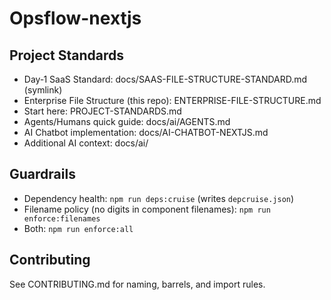 # Opsflow-nextjs

## Project Standards
- Day‑1 SaaS Standard: docs/SAAS-FILE-STRUCTURE-STANDARD.md (symlink)
- Enterprise File Structure (this repo): ENTERPRISE-FILE-STRUCTURE.md
 - Start here: PROJECT-STANDARDS.md
 - Agents/Humans quick guide: docs/ai/AGENTS.md
 - AI Chatbot implementation: docs/AI-CHATBOT-NEXTJS.md
 - Additional AI context: docs/ai/

## Guardrails
- Dependency health: `npm run deps:cruise` (writes `depcruise.json`)
- Filename policy (no digits in component filenames): `npm run enforce:filenames`
- Both: `npm run enforce:all`

## Contributing
See CONTRIBUTING.md for naming, barrels, and import rules.
